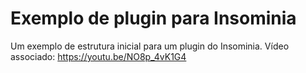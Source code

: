 # Exemplo de plugin para Insominia

Um exemplo de estrutura inicial para um plugin do Insominia. Vídeo associado: https://youtu.be/NO8p_4vK1G4